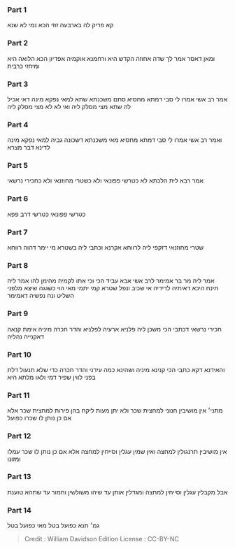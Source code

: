 
### Part 1
קא פריק לה בארבעה זוזי הכא נמי לא שנא 

### Part 2
ומאן דאסר אמר לך שדה אחוזה הקדש היא ורחמנא אוקמיה אפדיון הכא הלואה היא ומיחזי כרבית

### Part 3
אמר רב אשי אמרו לי סבי דמתא מחסיא סתם משכנתא שתא למאי נפקא מינה דאי אכיל לה שתא מצי מסלק ליה ואי לא לא מצי מסלק ליה 

### Part 4
ואמר רב אשי אמרו לי סבי דמתא מחסיא מאי משכנתא דשכונה גביה למאי נפקא מינה לדינא דבר מצרא

### Part 5
אמר רבא לית הלכתא לא כטרשי פפונאי ולא כשטרי מחוזנאי ולא כחכירי נרשאי 

### Part 6
כטרשי פפונאי כטרשי דרב פפא 

### Part 7
שטרי מחוזנאי דזקפי ליה לרווחא אקרנא וכתבי ליה בשטרא מי יימר דהוה רווחא 

### Part 8
אמר ליה מר בר אמימר לרב אשי אבא עביד הכי וכי אתו לקמיה מהימן להו אמר ליה תינח היכא דאיתיה לדידיה אי שכיב ונפל שטרא קמי יתמי מאי הוי כשגגה שיצא מלפני השליט ונח נפשיה דאמימר

### Part 9
חכירי נרשאי דכתבי הכי משכן ליה פלניא ארעיה לפלניא והדר חכרה מיניה אימת קנאה דאקנייה נהליה 

### Part 10
והאידנא דקא כתבי הכי קנינא מיניה ושהינא כמה עידני והדר חכרה כדי שלא תנעול דלת בפני לווין שפיר דמי ולאו מלתא היא

### Part 11
מתני׳ אין מושיבין חנוני למחצית שכר ולא יתן מעות ליקח בהן פירות למחצית שכר אלא אם כן נותן לו שכרו כפועל 

### Part 12
אין מושיבין תרנגולין למחצה ואין שמין עגלין וסייחין למחצה אלא אם כן נותן לו שכר עמלו ומזונו 

### Part 13
אבל מקבלין עגלין וסייחין למחצה ומגדלין אותן עד שיהו משולשין וחמור עד שתהא טוענת

### Part 14
גמ׳ תנא כפועל בטל מאי כפועל בטל

>Credit : William Davidson Edition
>License : CC-BY-NC